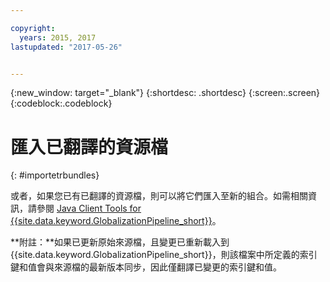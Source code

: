 ```yaml
---

copyright:
  years: 2015, 2017
lastupdated: "2017-05-26"


---
```


{:new_window: target="_blank"}
{:shortdesc: .shortdesc}
{:screen:.screen}
{:codeblock:.codeblock}

# 匯入已翻譯的資源檔
{: #importetrbundles}

或者，如果您已有已翻譯的資源檔，則可以將它們匯入至新的組合。如需相關資訊，請參閱 [Java Client Tools for {{site.data.keyword.GlobalizationPipeline_short}}](https://github.com/IBM-Bluemix/gp-java-tools)。

**附註：**如果已更新原始來源檔，且變更已重新載入到 {{site.data.keyword.GlobalizationPipeline_short}}，則該檔案中所定義的索引鍵和值會與來源檔的最新版本同步，因此僅翻譯已變更的索引鍵和值。
